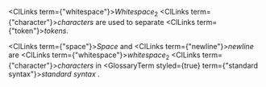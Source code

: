  



<ClLinks  term={"whitespace"}><i>Whitespace</i></ClLinks><sub>2</sub> <ClLinks  term={"character"}><i>characters</i></ClLinks> are used to separate <ClLinks  term={"token"}><i>tokens</i></ClLinks>. 



<ClLinks  term={"space"}><i>Space</i></ClLinks> and <ClLinks  term={"newline"}><i>newline</i></ClLinks> are <ClLinks  term={"whitespace"}><i>whitespace</i></ClLinks><sub>2</sub> <ClLinks  term={"character"}><i>characters</i></ClLinks> in <GlossaryTerm styled={true} term={"standard syntax"}><i>standard syntax</i></GlossaryTerm> .  







